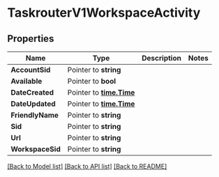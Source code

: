 # TaskrouterV1WorkspaceActivity

## Properties

Name | Type | Description | Notes
------------ | ------------- | ------------- | -------------
**AccountSid** | Pointer to **string** |  |
**Available** | Pointer to **bool** |  |
**DateCreated** | Pointer to [**time.Time**](time.Time.md) |  |
**DateUpdated** | Pointer to [**time.Time**](time.Time.md) |  |
**FriendlyName** | Pointer to **string** |  |
**Sid** | Pointer to **string** |  |
**Url** | Pointer to **string** |  |
**WorkspaceSid** | Pointer to **string** |  |

[[Back to Model list]](../README.md#documentation-for-models) [[Back to API list]](../README.md#documentation-for-api-endpoints) [[Back to README]](../README.md)


